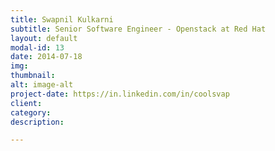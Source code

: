 ```yaml
---
title: Swapnil Kulkarni
subtitle: Senior Software Engineer - Openstack at Red Hat
layout: default
modal-id: 13
date: 2014-07-18
img: 
thumbnail: 
alt: image-alt
project-date: https://in.linkedin.com/in/coolsvap
client: 
category: 
description: 

---
```

